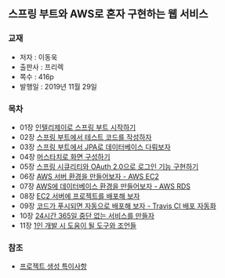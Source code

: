 ## 스프링 부트와 AWS로 혼자 구현하는 웹 서비스
### 교재
- 저자 : 이동욱
- 출판사 : 프리렉
- 쪽수 : 416p
- 발행일 : 2019년 11월 29일

### 목차
- 01장 [인텔리제이로 스프링 부트 시작하기](https://github.com/KEJ94/freelec-springboot3-webservice/blob/main/md/01.md)
- 02장 [스프링 부트에서 테스트 코드를 작성하자](https://github.com/KEJ94/freelec-springboot3-webservice/blob/main/md/02.md)
- 03장 [스프링 부트에서 JPA로 데이터베이스 다뤄보자]()
- 04장 [머스타치로 화면 구성하기]()
- 05장 [스프링 시큐리티와 OAuth 2.0으로 로그인 기능 구현하기]()
- 06장 [AWS 서버 환경을 만들어보자 - AWS EC2]()
- 07장 [AWS에 데이터베이스 환경을 만들어보자 - AWS RDS]()
- 08장 [EC2 서버에 프로젝트를 배포해 보자]()
- 09장 [코드가 푸시되면 자동으로 배포해 보자 - Travis CI 배포 자동화]()
- 10장 [24시간 365일 중단 없는 서비스를 만들자]()
- 11장 [1인 개발 시 도움이 될 도구와 조언들]()

### 참조
- [프로젝트 생성 특이사항](https://github.com/KEJ94/freelec-springboot3-webservice/blob/main/md/프로젝트_생성_특이사항.md)
